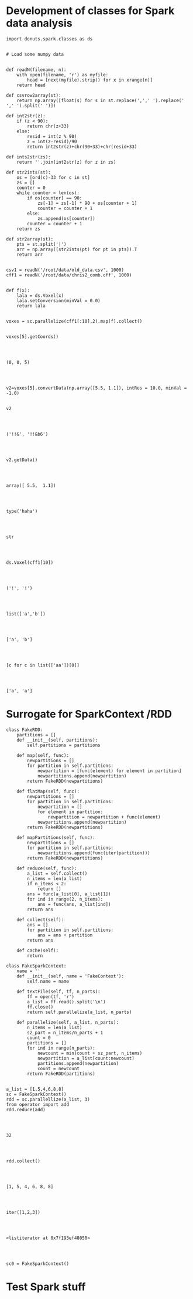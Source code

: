 
# Development of classes for Spark data analysis


    import donuts.spark.classes as ds


    # Load some numpy data


    def readN(filename, n):
        with open(filename, 'r') as myfile:
            head = [next(myfile).strip() for x in xrange(n)]
        return head
    
    def csvrow2array(st):
        return np.array([float(s) for s in st.replace(',',' ').replace('  ',' ').split(' ')])
    
    def int2str(z):
        if (z < 90):
            return chr(z+33)
        else:
            resid = int(z % 90)
            z = int(z-resid)/90
            return int2str(z)+chr(90+33)+chr(resid+33)
        
    def ints2str(zs):
        return ''.join(int2str(z) for z in zs)
    
    def str2ints(st):
        os = [ord(c)-33 for c in st]
        zs = []
        counter = 0
        while counter < len(os):
            if os[counter] == 90:
                zs[-1] = zs[-1] * 90 + os[counter + 1]
                counter = counter + 1
            else:
                zs.append(os[counter])
            counter = counter + 1
        return zs
    
    def str2array(st):
        pts = st.split('|')
        arr = np.array([str2ints(pt) for pt in pts]).T
        return arr


    csv1 = readN('/root/data/old_data.csv', 1000)
    cff1 = readN('/root/data/chris2_comb.cff', 1000)


    def f(x):
        lala = ds.Voxel(x)
        lala.setConversion(minVal = 0.0)
        return lala


    voxes = sc.parallelize(cff1[:10],2).map(f).collect()


    voxes[5].getCoords()




    (0, 0, 5)




    v2=voxes[5].convertData(np.array([5.5, 1.1]), intRes = 10.0, minVal = -1.0)


    v2




    ('!!&', '!!&b6')




    v2.getData()




    array([ 5.5,  1.1])




    type('haha')




    str




    ds.Voxel(cff1[10])




    ('!', '!')




    list(['a','b'])




    ['a', 'b']




    [c for c in list(['aa'])[0]]




    ['a', 'a']



# Surrogate for SparkContext /RDD


    class FakeRDD:
        partitions = []
        def __init__(self, partitions):
            self.partitions = partitions
            
        def map(self, func):
            newpartitions = []
            for partition in self.partitions:
                newpartition = [func(element) for element in partition]
                newpartitions.append(newpartition)
            return FakeRDD(newpartitions)
        
        def flatMap(self, func):
            newpartitions = []
            for partition in self.partitions:
                newpartition = []
                for element in partition:
                    newpartition = newpartition + func(element)
                newpartitions.append(newpartition)
            return FakeRDD(newpartitions)        
        
        def mapPartitions(self, func):
            newpartitions = []
            for partition in self.partitions:
                newpartitions.append(func(iter(partition)))
            return FakeRDD(newpartitions)   
        
        def reduce(self, func):
            a_list = self.collect()
            n_items = len(a_list)
            if n_items < 2:
                return []
            ans = func(a_list[0], a_list[1])
            for ind in range(2, n_items):
                ans = func(ans, a_list[ind])
            return ans
        
        def collect(self):
            ans = []
            for partition in self.partitions:
                ans = ans + partition
            return ans
        
        def cache(self):
            return
        
    class FakeSparkContext:
        name = ''
        def __init__(self, name = 'FakeContext'):
            self.name = name
            
        def textFile(self, tf, n_parts):
            ff = open(tf, 'r')
            a_list = ff.read().split('\n')
            ff.close()
            return self.parallelize(a_list, n_parts)
        
        def parallelize(self, a_list, n_parts):
            n_items = len(a_list)
            sz_part = n_items/n_parts + 1
            count = 0
            partitions = []
            for ind in range(n_parts):
                newcount = min(count + sz_part, n_items)
                newpartition = a_list[count:newcount]
                partitions.append(newpartition)
                count = newcount
            return FakeRDD(partitions)


    a_list = [1,5,4,6,8,8]
    sc = FakeSparkContext()
    rdd = sc.parallellize(a_list, 3)
    from operator import add
    rdd.reduce(add)




    32




    rdd.collect()




    [1, 5, 4, 6, 8, 8]




    iter([1,2,3])




    <listiterator at 0x7f193ef48050>




    sc0 = FakeSparkContext()


    


    


    


    


    


    

# Test Spark stuff


    


    


    
